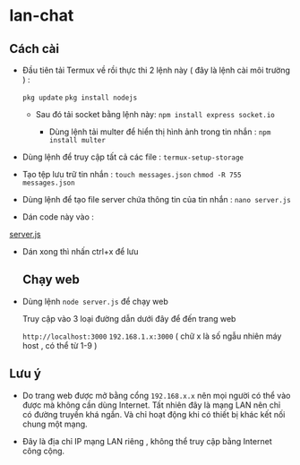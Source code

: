 # lan-chat
## Cách cài
- Đầu tiên tải Termux về rồi thực thi 2 lệnh này ( đây là lệnh cài môi trường ) :

  `pkg update`
  `pkg install nodejs`

  - Sau đó tải socket bằng lệnh này:
    `npm install express socket.io`

     - Dùng lệnh tải multer để hiển thị hình ảnh trong tin nhắn :
  `npm install multer`

- Dùng lệnh để truy cập tất cả các file :
 `termux-setup-storage`

- Tạo tệp lưu trữ tin nhắn :
`touch messages.json`
`chmod -R 755 messages.json`

- Dùng lệnh để tạo file server chứa thông tin của tin nhắn :
     `nano server.js`

   
- Dán code này vào :

[server.js](https://raw.githubusercontent.com/NhinQuanhLanCuoi9999/lan-chat/refs/heads/main/app.js)


- Dán xong thì nhấn ctrl+x để lưu

  ## Chạy web
- Dùng lệnh `node server.js` để chạy web

  Truy cập vào 3 loại đường dẫn dưới đây để đến trang web
  
  `http://localhost:3000`
  `192.168.1.x:3000` ( chữ x là số ngẫu nhiên máy host , có thể từ 1-9 )
## Lưu ý
* Do trang web được mở bằng cổng `192.168.x.x` nên mọi người có thể vào được mà không cần dùng Internet. Tất nhiên đây là mạng LAN nên chỉ có đường truyền khá ngắn. Và chỉ hoạt động khi có thiết bị khác kết nối chung một mạng.

* Đây là địa chỉ IP mạng LAN riêng , không thể truy cập bằng Internet công cộng.
